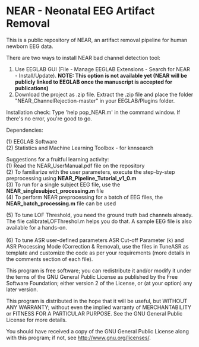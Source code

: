 # NEAR - Neonatal EEG Artifact Removal

This is a public repository of NEAR, an artifact removal pipeline for human newborn EEG data. <br />

There are two ways to install NEAR bad channel detection tool: <br />

1) Use EEGLAB GUI (File - Manage EEGLAB Extensions - Search for NEAR - Install/Update). **NOTE: This option is not available yet (NEAR will be publicly linked to EEGLAB once the manuscript is accepted for publications) <br />**
2) Download the project as .zip file. Extract the .zip file and place the folder "NEAR_ChannelRejection-master" in your EEGLAB/Plugins folder. 

Installation check: Type 'help pop_NEAR.m' in the command window. If there's no error, you're good to go. <br />

Dependencies: <br />

(1) EEGLAB Software <br />
(2) Statistics and Machine Learning Toolbox - for knnsearch

Suggestions for a fruitful learning activity:
<br />
(1) Read the NEAR_UserManual.pdf file on the repository <br />
(2) To familiarize with the user parameters, execute the step-by-step preprocessing using **NEAR_Pipeline_Tutorial_v1_0.m** <br />
(3) To run for a single subject EEG file, use the **NEAR_singlesubject_processing.m** file <br />
(4) To perform NEAR preprocessing for a batch of EEG files, the **NEAR_batch_processing.m** file can be used <br />

(5) To tune LOF Threshold, you need the ground truth bad channels already. The file calibrateLOFThreshol.m helps you do that. A sample EEG file is also available for a hands-on. <br />
<br />
(6) To tune ASR user-defined parameters ASR Cut-off Parameter (k) and ASR Processing Mode (Correction & Removal), use the files in TuneASR as template and customize the code as per your requirements (more details in the comments section of each file). <br />



This program is free software; you can redistribute it and/or modify it under the terms of the GNU General Public License as published by the Free Software Foundation; either version 2 of the License, or (at your option) any later version. <br />

This program is distributed in the hope that it will be useful, but WITHOUT ANY WARRANTY; without even the implied warranty of MERCHANTABILITY or FITNESS FOR A PARTICULAR PURPOSE. See the GNU General Public License for more details. <br />

You should have received a copy of the GNU General Public License along with this program; if not, see http://www.gnu.org/licenses/.
